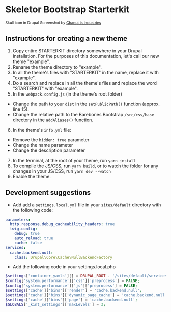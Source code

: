 # Skeletor Bootstrap Starterkit

<small>Skull icon in Drupal Screenshot by [Chanut is Industries](https://www.iconfinder.com/Chanut-is)</small>

## Instructions for creating a new theme
1. Copy entire STARTERKIT directory somewhere in your Drupal installation. For the purposes of this documentation, let's call our new theme "example".
2. Rename the theme directory to "example".
3. In all the theme's files with "STARTERKIT" in the name, replace it with "example".
4. Do a search and replace in all the theme's files and replace the word "STARTERKIT" with "example".
5. In the `webpack.config.js` (in the theme's root folder)
  - Change the path to your `dist` in the `setPublicPath()` function (approx. line 15).
  - Change the relative path to the Barebones Bootstrap `/src/css/base` directory in the `addAliases()` function.
6. In the theme's `info.yml` file:
  - Remove the `hidden: true` parameter
  - Change the name parameter
  - Change the description parameter
7. In the terminal, at the root of your theme, run `yarn install`
8. To compile the JS/CSS, run `yarn build`, or to watch the folder for any changes in your JS/CSS, run `yarn dev --watch`
9. Enable the theme.

## Development suggestions
- Add add a `settings.local.yml` file in your `sites/default` directory with the following code:
```yaml
parameters:
  http.response.debug_cacheability_headers: true
  twig.config:
    debug: true
    auto_reload: true
    cache: false
services:
  cache.backend.null:
    class: Drupal\Core\Cache\NullBackendFactory
```
- Add the following code in your settings.local.php
```php
$settings['container_yamls'][] = DRUPAL_ROOT . '/sites/default/services.local.yml';
$config['system.performance']['css']['preprocess'] = FALSE;
$config['system.performance']['js']['preprocess'] = FALSE;
$settings['cache']['bins']['render'] = 'cache.backend.null';
$settings['cache']['bins']['dynamic_page_cache'] = 'cache.backend.null';
$settings['cache']['bins']['page'] = 'cache.backend.null';
$GLOBALS['_kint_settings']['maxLevels'] = 3;
```
